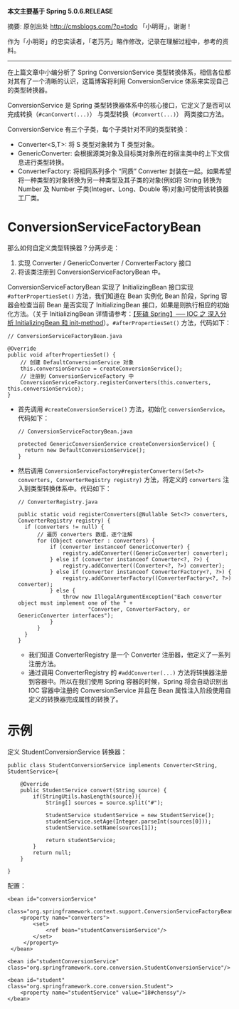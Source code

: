 **本文主要基于 Spring 5.0.6.RELEASE**

摘要: 原创出处 http://cmsblogs.com/?p=todo 「小明哥」，谢谢！

作为「小明哥」的忠实读者，「老艿艿」略作修改，记录在理解过程中，参考的资料。

------

在上篇文章中小编分析了 Spring ConversionService 类型转换体系，相信各位都对其有了一个清晰的认识，这篇博客将利用 ConversionService 体系来实现自己的类型转换器。

ConversionService 是 Spring 类型转换器体系中的核心接口，它定义了是否可以完成转换（`#canConvert(...)`） 与类型转换（`#convert(...)`） 两类接口方法。

ConversionService 有三个子类，每个子类针对不同的类型转换：

- Converter<S,T>: 将 S 类型对象转为 T 类型对象。
- GenericConverter: 会根据源类对象及目标类对象所在的宿主类中的上下文信息进行类型转换。
- ConverterFactory: 将相同系列多个 “同质” Converter 封装在一起。如果希望将一种类型的对象转换为另一种类型及其子类的对象(例如将 String 转换为 Number 及 Number 子类(Integer、Long、Double 等)对象)可使用该转换器工厂类。

# ConversionServiceFactoryBean

那么如何自定义类型转换器？分两步走：

1. 实现 Converter / GenericConverter / ConverterFactory 接口
2. 将该类注册到 ConversionServiceFactoryBean 中。

ConversionServiceFactoryBean 实现了 InitializingBean 接口实现 `#afterPropertiesSet()` 方法，我们知道在 Bean 实例化 Bean 阶段，Spring 容器会检查当前 Bean 是否实现了 InitializingBean 接口，如果是则执行相应的初始化方法。（关于 InitializingBean 详情请参考：[【死磕 Spring】—– IOC 之 深入分析 InitializingBean 和 init-method](http://svip.iocoder.cn/Spring/IoC-TypeConverter-custom/)）。`#afterPropertiesSet()` 方法，代码如下：

```
// ConversionServiceFactoryBean.java

@Override
public void afterPropertiesSet() {
    // 创建 DefaultConversionService 对象
    this.conversionService = createConversionService();
    // 注册到 ConversionServiceFactory 中
    ConversionServiceFactory.registerConverters(this.converters, this.conversionService);
}
```

- 首先调用 `#createConversionService()` 方法，初始化 `conversionService`。代码如下：

  ```
  // ConversionServiceFactoryBean.java
  
  protected GenericConversionService createConversionService() {
  	return new DefaultConversionService();
  }
  ```

- 然后调用 `ConversionServiceFactory#registerConverters(Set<?> converters, ConverterRegistry registry)` 方法，将定义的 `converters` 注入到类型转换体系中。代码如下：

  ```
  // ConverterRegistry.java
  
  public static void registerConverters(@Nullable Set<?> converters, ConverterRegistry registry) {
  	if (converters != null) {
  	    // 遍历 converters 数组，逐个注解
  		for (Object converter : converters) {
  			if (converter instanceof GenericConverter) {
  				registry.addConverter((GenericConverter) converter);
  			} else if (converter instanceof Converter<?, ?>) {
  				registry.addConverter((Converter<?, ?>) converter);
  			} else if (converter instanceof ConverterFactory<?, ?>) {
  				registry.addConverterFactory((ConverterFactory<?, ?>) converter);
  			} else {
  				throw new IllegalArgumentException("Each converter object must implement one of the " +
  						"Converter, ConverterFactory, or GenericConverter interfaces");
  			}
  		}
  	}
  }
  ```

  - 我们知道 ConverterRegistry 是一个 Converter 注册器，他定义了一系列注册方法。
  - 通过调用 ConverterRegistry 的 `#addConverter(...)` 方法将转换器注册到容器中。所以在我们使用 Spring 容器的时候，Spring 将会自动识别出 IOC 容器中注册的 ConversionService 并且在 Bean 属性注入阶段使用自定义的转换器完成属性的转换了。

# 示例

定义 StudentConversionService 转换器：

```
public class StudentConversionService implements Converter<String, StudentService>{

    @Override
    public StudentService convert(String source) {
        if(StringUtils.hasLength(source)){
            String[] sources = source.split("#");

            StudentService studentService = new StudentService();
            studentService.setAge(Integer.parseInt(sources[0]));
            studentService.setName(sources[1]);

            return studentService;
        }
        return null;
    }
    
}
```

配置：

```
<bean id="conversionService"
          class="org.springframework.context.support.ConversionServiceFactoryBean">
    <property name="converters">
        <set>
            <ref bean="studentConversionService"/>
        </set>
     </property>
 </bean>

<bean id="studentConversionService" class="org.springframework.core.conversion.StudentConversionService"/>

<bean id="student" class="org.springframework.core.conversion.Student">
    <property name="studentService" value="18#chenssy"/>
</bean>
```